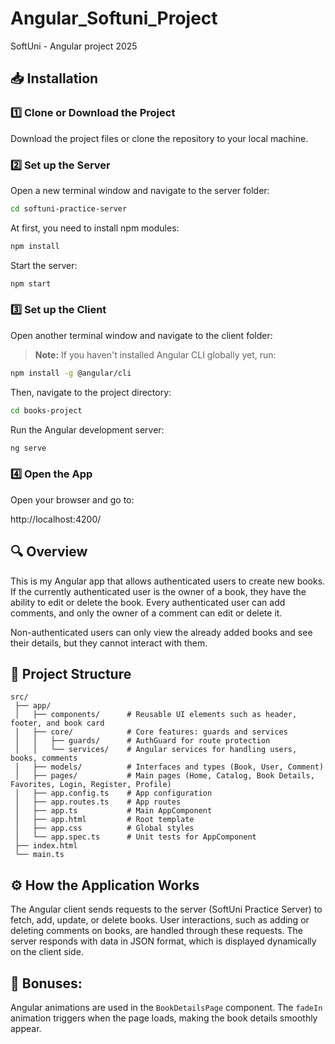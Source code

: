 # Angular_Softuni_Project

SoftUni - Angular project 2025

## 📥 Installation

### 1️⃣ Clone or Download the Project

Download the project files or clone the repository to your local machine.

### 2️⃣ Set up the Server

Open a new terminal window and navigate to the server folder:

```bash
cd softuni-practice-server
```

At first, you need to install npm modules:

```bash
npm install
```

Start the server:

```bash
npm start
```

### 3️⃣ Set up the Client

Open another terminal window and navigate to the client folder:

> **Note:** If you haven't installed Angular CLI globally yet, run:

```bash
npm install -g @angular/cli 
```
Then, navigate to the project directory:

```bash
cd books-project
```

Run the Angular development server:

```bash
ng serve
```

### 4️⃣ Open the App

Open your browser and go to:

http://localhost:4200/

## 🔍 Overview

This is my Angular app that allows authenticated users to create new books. If the currently authenticated user is the owner of a book, they have the ability to edit or delete the book. Every authenticated user can add comments, and only the owner of a comment can edit or delete it.

Non-authenticated users can only view the already added books and see their details, but they cannot interact with them.

## 📂 Project Structure

```plaintext
src/
 ├── app/
 │   ├── components/      # Reusable UI elements such as header, footer, and book card
 │   ├── core/            # Core features: guards and services
 │   │   ├── guards/      # AuthGuard for route protection
 │   │   └── services/    # Angular services for handling users, books, comments
 │   ├── models/          # Interfaces and types (Book, User, Comment)
 │   ├── pages/           # Main pages (Home, Catalog, Book Details, Favorites, Login, Register, Profile)
 │   ├── app.config.ts    # App configuration
 │   ├── app.routes.ts    # App routes
 │   ├── app.ts           # Main AppComponent
 │   ├── app.html         # Root template
 │   ├── app.css          # Global styles
 │   └── app.spec.ts      # Unit tests for AppComponent
 ├── index.html
 └── main.ts
```

## ⚙️ How the Application Works

The Angular client sends requests to the server (SoftUni Practice Server) to fetch, add, update, or delete books.
User interactions, such as adding or deleting comments on books, are handled through these requests.
The server responds with data in JSON format, which is displayed dynamically on the client side.


## 🚀 Bonuses:

Angular animations are used in the `BookDetailsPage` component. The `fadeIn` animation triggers when the page loads, making the book details smoothly appear.